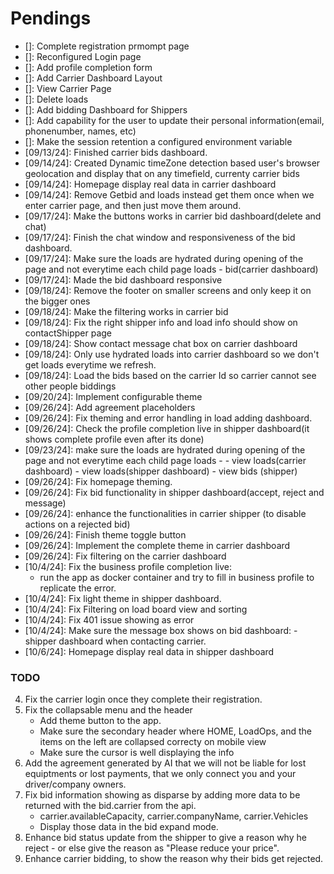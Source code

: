 # Pendings

* []: Complete registration prmompt page
* []: Reconfigured Login page
* []: Add profile completion form
* []: Add Carrier Dashboard Layout
* []: View Carrier Page
* []: Delete loads
* []: Add bidding Dashboard for Shippers
* []: Add capability for the user to update their personal information(email, phonenumber, names, etc)
* []: Make the session retention a configured environment variable
* [09/13/24]: Finished carrier bids dashboard.
* [09/14/24]: Created Dynamic timeZone detection based user's browser geolocation and display that on any timefield, currenty carrier bids
* [09/14/24]: Homepage display real data in carrier dashboard
* [09/14/24]: Remove Getbid and loads instead get them once when we enter carrier page, and then just move them around.
* [09/17/24]: Make the buttons works in carrier bid dashboard(delete and chat)
* [09/17/24]: Finish the chat window and responsiveness of the bid dashboard.
* [09/17/24]: Make sure the loads are hydrated during opening of the page and not everytime each child page loads - bid(carrier dashboard)
* [09/17/24]: Made the bid dashboard responsive
* [09/18/24]: Remove the footer on smaller screens and only keep it on the bigger ones
* [09/18/24]:  Make the filtering works in carrier bid
* [09/18/24]: Fix the right shipper info and load info should show on contactShipper page
* [09/18/24]: Show contact message chat box on carrier dashboard
* [09/18/24]: Only use hydrated loads into carrier dashboard so we don't get loads everytime we refresh.
* [09/18/24]: Load the bids based on the carrier Id so carrier cannot see other people biddings
* [09/20/24]: Implement configurable theme
* [09/26/24]: Add agreement placeholders
* [09/26/24]: Fix theming and error handling in load adding dashboard.
* [09/26/24]: Check the profile completion live in shipper dashboard(it shows complete profile even after its done)
* [09/23/24]: make sure the loads are hydrated during opening of the page and not everytime each child page loads - 
                - view loads(carrier dashboard)
                - view loads(shipper dashboard)
                - view bids (shipper)
* [09/26/24]: Fix homepage theming.
* [09/26/24]: Fix bid functionality in shipper dashboard(accept, reject and message)
* [09/26/24]: enhance the functionalities in carrier shipper (to disable actions on a rejected bid)
* [09/26/24]: Finish theme toggle button
* [09/26/24]: Implement the complete theme in carrier dashboard
* [09/26/24]: Fix filtering on the carrier dashboard
* [10/4/24]: Fix the business profile completion live:
    - run the app as docker container and try to fill in business profile to replicate the error.
* [10/4/24]: Fix light theme in shipper dashboard.
* [10/4/24]: Fix Filtering on load board view and sorting
* [10/4/24]: Fix 401 issue showing as error
* [10/4/24]: Make sure the message box shows on bid dashboard:
            - shipper dashboard when contacting carrier.
* [10/6/24]: Homepage display real data in shipper dashboard

### TODO
4. Fix the carrier login once they complete their registration.
5. Fix the collapsable menu and the header 
    - Add theme button to the app.
    - Make sure the secondary header where HOME, LoadOps, and the items on the left are collapsed correcty on mobile view
    - Make sure the cursor is well displaying the info
7. Add the agreement generated by AI that we will not be liable for lost equiptments or lost payments, that we only connect you and your driver/company owners.
8. Fix bid information showing as disparse by adding more data to be returned with the bid.carrier from the api.
    - carrier.availableCapacity, carrier.companyName, carrier.Vehicles
    - Display those data in the bid expand mode.
9. Enhance bid status update from the shipper to give a reason why he reject - or else give the reason as "Please reduce your price".
10. Enhance carrier bidding, to show the reason why their bids get rejected.
